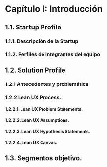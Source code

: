# Capítulo I: Introducción


## 1.1. Startup Profile


### 1.1.1. Descripción de la Startup


### 1.1.2. Perfiles de integrantes del equipo


## 1.2. Solution Profile


### 1.2.1 Antecedentes y problemática


### 1.2.2 Lean UX Process.


#### 1.2.2.1. Lean UX Problem Statements.


#### 1.2.2.2. Lean UX Assumptions.


#### 1.2.2.3. Lean UX Hypothesis Statements.


#### 1.2.2.4. Lean UX Canvas.


## 1.3. Segmentos objetivo.